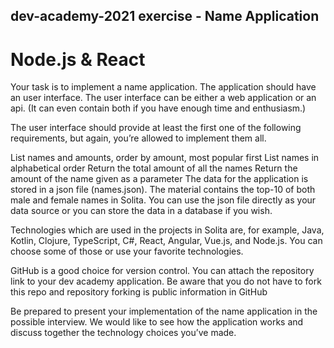 ## dev-academy-2021 exercise - Name Application
# Node.js & React
 
Your task is to implement a name application. The application should have an user interface. The user interface can be either a web application or an api. (It can even contain both if you have enough time and enthusiasm.)

The user interface should provide at least the first one of the following requirements, but again, you’re allowed to implement them all.

List names and amounts, order by amount, most popular first
List names in alphabetical order
Return the total amount of all the names
Return the amount of the name given as a parameter
The data for the application is stored in a json file (names.json). The material contains the top-10 of both male and female names in Solita. You can use the json file directly as your data source or you can store the data in a database if you wish.

Technologies which are used in the projects in Solita are, for example, Java, Kotlin, Clojure, TypeScript, C#, React, Angular, Vue.js, and Node.js. You can choose some of those or use your favorite technologies.

GitHub is a good choice for version control. You can attach the repository link to your dev academy application. Be aware that you do not have to fork this repo and repository forking is public information in GitHub

Be prepared to present your implementation of the name application in the possible interview. We would like to see how the application works and discuss together the technology choices you’ve made.